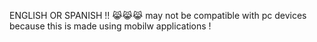 ENGLISH OR SPANISH !! 😹😹😹
may not be compatible with pc devices because this is made using mobilw applications ! 

